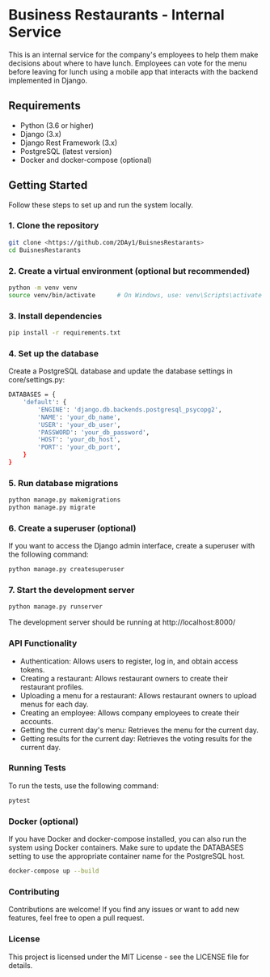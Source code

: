 # Business Restaurants - Internal Service

This is an internal service for the company's employees to help them make decisions about where to have lunch. Employees can vote for the menu before leaving for lunch using a mobile app that interacts with the backend implemented in Django.

## Requirements

- Python (3.6 or higher)
- Django (3.x)
- Django Rest Framework (3.x)
- PostgreSQL (latest version)
- Docker and docker-compose (optional)

## Getting Started

Follow these steps to set up and run the system locally.

### 1. Clone the repository

```bash
git clone <https://github.com/2DAy1/BuisnesRestarants>
cd BuisnesRestarants
```
### 2. Create a virtual environment (optional but recommended)
```bash
python -m venv venv
source venv/bin/activate      # On Windows, use: venv\Scripts\activate
```
### 3. Install dependencies
```bash
pip install -r requirements.txt
```
### 4. Set up the database
Create a PostgreSQL database and update the database settings in core/settings.py:
```bash
DATABASES = {
    'default': {
        'ENGINE': 'django.db.backends.postgresql_psycopg2',
        'NAME': 'your_db_name',
        'USER': 'your_db_user',
        'PASSWORD': 'your_db_password',
        'HOST': 'your_db_host',
        'PORT': 'your_db_port',
    }
}

```
### 5. Run database migrations
```bash
python manage.py makemigrations
python manage.py migrate
```
### 6. Create a superuser (optional)
If you want to access the Django admin interface, create a superuser with the following command:

```bash
python manage.py createsuperuser
```
### 7. Start the development server
```bash
python manage.py runserver
```
The development server should be running at http://localhost:8000/


### API Functionality
* Authentication: Allows users to register, log in, and obtain access tokens.
* Creating a restaurant: Allows restaurant owners to create their restaurant profiles.
* Uploading a menu for a restaurant: Allows restaurant owners to upload menus for each day.
* Creating an employee: Allows company employees to create their accounts.
* Getting the current day's menu: Retrieves the menu for the current day.
* Getting results for the current day: Retrieves the voting results for the current day. 

### Running Tests
To run the tests, use the following command:

```bash
pytest
```
### Docker (optional)
If you have Docker and docker-compose installed, you can also run the system using Docker containers. Make sure to update the DATABASES setting to use the appropriate container name for the PostgreSQL host.

```bash
docker-compose up --build
```
### Contributing
Contributions are welcome! If you find any issues or want to add new features, feel free to open a pull request.

### License
This project is licensed under the MIT License - see the LICENSE file for details.
